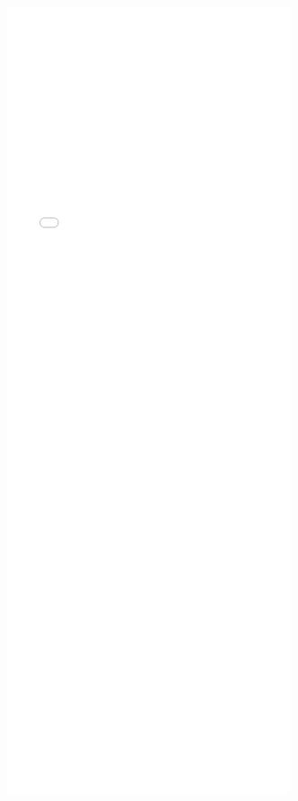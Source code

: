 ---
---

<iframe src="/mrrobust/docs/helpfiles/mrdeps-html" width="100%" style="height: 100em; border: none">
</iframe>
